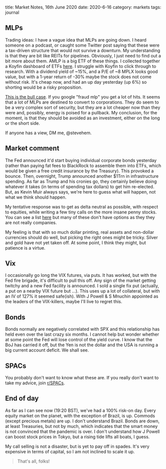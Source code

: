 title: Market Notes, 16th June 2020
date: 2020-6-16
category: markets
tags: journal


## MLPs


Trading ideas: I have a vague idea that MLPs are going down. 
I heard someone on a podcast, or caught some Twitter post saying that these were a tax-driven structure that would not survive a downturn. My understanding is that they are bit like REITs for pipelines. 
Obviously, I just need to find out a bit more about them.
AMLP is a big ETF of these things. 
I collected together a  Koyfin dashboard of ETFs [here](https://www.koyfin.com/myd/5ee87e9f670b897849a9499d). 
I struggle with Koyfin to click through to research. 
With a dividend yield of ~15%, and a P/E of ~8 MPLX looks good value, but with a 1-year return of -30% maybe the stock does not come without risk.
It's cheap now, and had an up day yesterday (up 6%) so shorting would be a risky proposition.


[This is the bull case](https://www.barrons.com/articles/netflix-stock-is-still-a-buy-says-one-analyst-51592265084).
If you google "fraud mlp" you get a lot of hits.
It seems that a lot of MLPs are destined to convert to corporations.
They do seem to be a very complex sort of security, but they are a lot cheaper now than they were and, possibly, 
energy is poised for a pullback. 
My conclusion, for the moment, is that they should be avoided as an investment, either on the long or the short side.


If anyone has a view, DM me, @stevehem.


## Market comment


The Fed announced it'd start buying individual corporate bonds yesterday (rather than paying fat fees to BlackRock to assemble them into ETFs, which would be given a free credit insurance by the Treasury). This provoked a bounce.
Then, overnight, Trump announced another $1Trn in infrastructure spending.
As far as Trump and his cronies go, they certainly believe doing whatever it takes (in terms of spending tax dollars) to get him re-elected. But, as Kevin Muir always says, we're here to guess what will happen, not what we think should happen.


My tentative response was to get as delta neutral as possible, with respect to equities, while writing a few tiny calls on the more insane penny stocks. You can see a list [here](https://www.koyfin.com/myd/5ee0b537c8647bc77bd4d9fb) but many of these don't have options as they they are not really companies.


My feeling is that with so much dollar printing, real assets and non-dollar currencies should do well, but picking the right ones might be tricky.
Silver and gold have not yet taken off. At some point, I think they might, but patience is a virtue.


## Vix


I occasionally go long the VIX futures, via puts.
It has worked, but with the Fed fire brigade, it's difficult to pull this off.
Any sign of the market getting twitchy and a new Fed facility is announced.
I sold a single fix put (actually, a put on a nearby VIX future but ...). This uses up a lot of collateral, but with an IV of 127% it seemed safe(ish). With J Powell & S Mnuchin appointed as the leaders of the VIX-killers, maybe I'll live to regret this.




## Bonds


Bonds normally are negatively correlated with SPX and this relationship has held even over the last crazy six months.
I cannot help but wonder whether at some point the Fed will lose control of the yield curve. 
I know that the BoJ has carried it off, but the Yen is not the dollar and the USA is running a big current account deficit. We shall see. 


## SPACs


You probably don't want to know what these are. 
If you really don't want to take my advice, join [r/SPACs](https://www.reddit.com/r/SPACs/).


## End of day


As far as I can see now (19:20 BST), we've had a 100% risk-on day. Every equity market on the planet, with the exception of Brazil, is up. Commods (except precious metals) are up. 
I don't understand Brazil. 
Bonds are down, at least Treasuries, but not by much, which indicates that the smart money is not convinced that the pandemic is over.
I don't understand how J Powell can boost stock prices in Tokyo, but a rising tide lifts all boats, I guess.


My call selling is not a disaster, but is yet to pay off in spades. It's very expensive in terms of capital, so I am not inclined to scale it up.


> That's all, folks!



